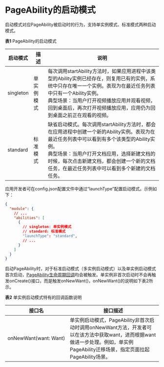 # PageAbility的启动模式


启动模式对应PageAbility被启动时的行为，支持单实例模式、标准模式两种启动模式。


  **表1** PageAbility的启动模式

| 启动模式 | 描述 | 说明 |
| -------- | -------- | -------- |
| singleton | 单实例模式 | 每次调用startAbility方法时，如果应用进程中该类型的Ability实例已经存在，则复用已有的实例，系统中只存在唯一一个实例。表现为在最近任务列表中只有一个Ability实例。<br/>典型场景：当用户打开视频播放应用并观看视频，回到桌面后，再次打开视频播放应用，应用仍为回到桌面之前正在观看的视频。 |
| standard | 标准模式 | 缺省启动模式。每次调用startAbility方法时，都会在应用进程中创建一个新的Ability实例。表现为在最近任务列表中可以看到有多个该类型的Ability实例。<br/>典型场景：当用户打开文档应用，选择新建文档的时候，每次点击新建文档，都会创建一个新的文档任务，在最近任务列表中可以看到多个新建的文档任务。 |


应用开发者可在config.json配置文件中通过“launchType”配置启动模式。示例如下：

```json
{
  "module": {
    // ...
    "abilities": [
      {
        // singleton: 单实例模式
        // standard: 标准模式
        "launchType": "standard",
        // ...
      }
    ]
  }
}
```


启动PageAbility时，对于标准启动模式（多实例启动模式）以及单实例启动模式首次启动，[PageAbility生命周期回调](pageability-lifecycle.md#table13118194914476)均会被触发。单实例非首次启动时不会再触发onCreate()接口，而是触发onNewWant()，onNewWant()的说明如下表2所示。


  **表2** 单实例启动模式特有的回调函数说明

| 接口名 | 接口描述 |
| -------- | -------- |
| onNewWant(want:&nbsp;Want) | 单实例启动模式，PageAbility非首次启动时调用onNewWant方法，开发者可以在该方法中获取want，进而根据want做进一步处理。例如，单实例PageAbility迁移场景，指定页面拉起PageAbility场景。 |
